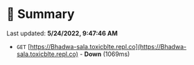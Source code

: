 # 📖 Summary
Last updated: **5/24/2022, 9:47:46 AM**

- `GET` [https://Bhadwa-sala.toxicblte.repl.co](https://Bhadwa-sala.toxicblte.repl.co) - **Down** (1069ms)
